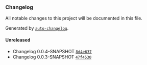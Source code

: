 ### Changelog
All notable changes to this project will be documented in this file.

Generated by [`auto-changelog`](https://github.com/CookPete/auto-changelog).

#### Unreleased
- Changelog 0.0.4-SNAPSHOT [`8d4e637`](https://github.com/opmineserver/prueba-ci/commit/8d4e63742029d5d863d8012bad566f6485001e9e)
- Changelog 0.0.3-SNAPSHOT [`47f4530`](https://github.com/opmineserver/prueba-ci/commit/47f4530e005bf57b48488e7bb63d0e2de6617bba)

